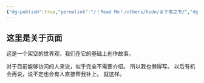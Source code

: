 ```yaml
---
{"dg-publish":true,"permalink":"/！Read Me！/others/hide/关于常之书/","dgPassFrontmatter":true}
---
```



## 这里是关于页面

这是一个架空的世界观，我们在它的基础上创作故事。

对于目前能够访问的人来说，似乎完全不需要介绍。
所以我也懒得写。
以后有机会再说，说不定也会有人直接帮我补上。
就这样。